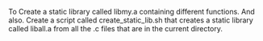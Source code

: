 To Create a static library called libmy.a containing different functions. And also. Create a script called create_static_lib.sh that creates a static library called liball.a from all the .c files that are in the current directory.
